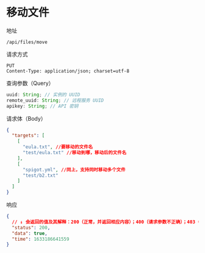 # 移动文件

地址

```
/api/files/move
```

请求方式

```
PUT
Content-Type: application/json; charset=utf-8
```

查询参数（Query）

```js
uuid: String; // 实例的 UUID
remote_uuid: String; // 远程服务 UUID
apikey: String; // API 密钥
```

请求体（Body）

```json
{
  "targets": [
    [
      "eula.txt", //要移动的文件名
      "test/eula.txt" //移动到哪，移动后的文件名
    ],
    [
      "spigot.yml", //同上，支持同时移动多个文件
      "test/b2.txt"
    ]
  ]
}
```

响应

```json
{
  // ↓ 会返回的值及其解释：200（正常，并返回相应内容）；400（请求参数不正确）；403（无权限）；500（服务器内部错误）
  "status": 200,
  "data": true,
  "time": 1633186641559
}
```
